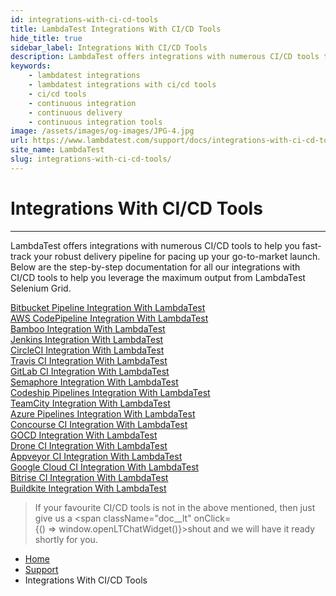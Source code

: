 ```yaml
---
id: integrations-with-ci-cd-tools
title: LambdaTest Integrations With CI/CD Tools
hide_title: true
sidebar_label: Integrations With CI/CD Tools 
description: LambdaTest offers integrations with numerous CI/CD tools to help you fast-track your robust delivery pipeline for pacing up your go-to-market launch. 
keywords:
    - lambdatest integrations
    - lambdatest integrations with ci/cd tools
    - ci/cd tools
    - continuous integration
    - continuous delivery
    - continuous integration tools
image: /assets/images/og-images/JPG-4.jpg
url: https://www.lambdatest.com/support/docs/integrations-with-ci-cd-tools/
site_name: LambdaTest
slug: integrations-with-ci-cd-tools/
---
```


<script type="application/ld+json"
      dangerouslySetInnerHTML={{ __html: JSON.stringify({
       "@context": "https://schema.org",
        "@type": "BreadcrumbList",
        "itemListElement": [{
          "@type": "ListItem",
          "position": 1,
          "name": "Home",
          "item": "https://www.lambdatest.com"
        },{
          "@type": "ListItem",
          "position": 2,
          "name": "Support",
          "item": "https://www.lambdatest.com/support/docs/"
        },{
          "@type": "ListItem",
          "position": 3,
          "name": "Integrations With CI/CD Tools",
          "item": "https://www.lambdatest.com/support/docs/integrations-with-ci-cd-tools/"
        }]
      })
    }}
></script>

# Integrations With CI/CD Tools
***
LambdaTest offers integrations with numerous CI/CD tools to help you fast-track your robust delivery pipeline for pacing up your go-to-market launch. Below are the step-by-step documentation for all our integrations with CI/CD tools to help you leverage the maximum output from LambdaTest Selenium Grid.

<div className="download_btn mb-10">
<a href="https://www.lambdatest.com/support/docs/bitbucket-pipelines-integration-with-lambdatest/">Bitbucket Pipeline Integration With LambdaTest</a>
</div>

<div className="download_btn mb-10">
<a href="https://www.lambdatest.com/support/docs/aws-codepipeline-integration-with-lambdatest/">AWS CodePipeline Integration With LambdaTest</a>
</div>

<div className="download_btn mb-10">
<a href="https://www.lambdatest.com/support/docs/bamboo-integration-with-lambdatest/">Bamboo Integration With LambdaTest</a>
</div>

<div className="download_btn mb-10">
<a href="https://www.lambdatest.com/support/docs/jenkins-with-lambdatest/">Jenkins Integration With LambdaTest</a>
</div>

<div className="download_btn mb-10">
<a href="https://www.lambdatest.com/support/docs/circleci-integration-with-lambdatest/">CircleCI Integration With LambdaTest</a>
</div>

<div className="download_btn mb-10">
<a href="https://www.lambdatest.com/support/docs/travis-ci-with-lambdatest/">Travis CI Integration With LambdaTest</a>
</div>

<div className="download_btn mb-10">
<a href="https://www.lambdatest.com/support/docs/gitlab-ci-integration-with-lambdatest/">GitLab CI Integration With LambdaTest</a>
</div>

<div className="download_btn mb-10">
<a href="https://www.lambdatest.com/support/docs/semaphore-integration-with-lambdatest/">Semaphore Integration With LambdaTest</a>
</div>

<div className="download_btn mb-10">
<a href="https://www.lambdatest.com/support/docs/codeship-integration-with-lambdatest/">Codeship Pipelines Integration With LambdaTest</a>
</div>

<div className="download_btn mb-10">
<a href="https://www.lambdatest.com/support/docs/teamcity-integration-with-lambdatest/">TeamCity Integration With LambdaTest</a>
</div>

<div className="download_btn mb-10">
<a href="https://www.lambdatest.com/support/docs/integrate-azure-pipelines-with-lambdatest/">Azure Pipelines Integration With LambdaTest</a>
</div>

<div className="download_btn mb-10">
<a href="https://www.lambdatest.com/support/docs/selenium-testing-with-concourse-ci-and-lambdatest/">Concourse CI Integration With LambdaTest</a>
</div>

<div className="download_btn mb-10">
<a href="https://www.lambdatest.com/support/docs/gocd-integration-with-lambdatest/">GOCD Integration With LambdaTest</a>
</div>

<div className="download_btn mb-10">
<a href="https://www.lambdatest.com/support/docs/drone-ci-integration-with-lambdatest/">Drone CI Integration With LambdaTest</a>
</div>

<div className="download_btn mb-10">
<a href="https://www.lambdatest.com/support/docs/appveyor-ci-integration/">Appveyor CI Integration With LambdaTest</a>
</div>

<div className="download_btn mb-10">
<a href="https://www.lambdatest.com/support/docs/google-cloud-ci-integration/">Google Cloud CI Integration With LambdaTest</a>
</div>

<div className="download_btn mb-10">
<a href="https://www.lambdatest.com/support/docs/bitrise-integration/">Bitrise CI Integration With LambdaTest</a>
</div>

<div className="download_btn mb-10">
<a href="https://www.lambdatest.com/support/docs/buildkite-integration-with-lambdatest/">Buildkite Integration With LambdaTest</a>
</div>

>If your favourite CI/CD tools is not in the above mentioned, then just give us a <span className="doc__lt" onClick={() => window.openLTChatWidget()}>shout</span> and we will have it ready shortly for you.

<nav aria-label="breadcrumbs">
  <ul className="breadcrumbs">
    <li className="breadcrumbs__item">
      <a className="breadcrumbs__link" target="_self" href="https://www.lambdatest.com">
        Home
      </a>
    </li>
    <li className="breadcrumbs__item">
      <a className="breadcrumbs__link" target="_self" href="https://www.lambdatest.com/support/docs/">
        Support
      </a>
    </li>
    <li className="breadcrumbs__item breadcrumbs__item--active">
      <span className="breadcrumbs__link">
       Integrations With CI/CD Tools
      </span>
    </li>
  </ul>
</nav>